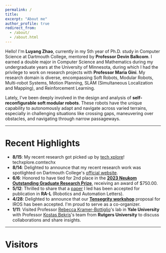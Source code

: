 ```yaml
---
permalink: /
title:
excerpt: "About me"
author_profile: true
redirect_from: 
  - /about/
  - /about.html
---
```


Hello! I'm **Luyang Zhao**, currently in my 5th year of Ph.D. study in Computer Science at Dartmouth College, mentored by **Professor Devin Balkcom**. I earned a double major in Computer Science and Mathematics during my undergraduate years at the University of Minnesota, during which I had the privilege to work on research projects with **Professor Maria Gini**. My research domain is diverse, encompassing Soft Robots, Modular Robots, Multi-robot Systems, Motion Planning, SLAM (Simultaneous Localization and Mapping), and Reinforcement Learning. 

Lately, I've been deeply involved in the design and analysis of **self-reconfigurable soft modular robots**. These robots have the unique capability to autonomously adapt and navigate across varied terrains, especially in challenging situations like crossing gaps, maneuvering over obstacles, and navigating through narrow passageways.

---

# Recent Highlights
- **8/15**: My recent research got picked up by [tech xplore](https://techxplore.com/news/2023-08-science-flexible-robots-soft-modules.amp)!
techxplore.comtechx
- **8/14**: Delighted to announce that my recent research work was spotlighted on Dartmouth College's [official website](https://home.dartmouth.edu/news/2023/08/computer-science-researcher-creates-flexible-robots).
- **6/6**: Honored to have tied for 2nd place in the [**2023 Neukom Outstanding Graduate Research Prize**](https://neukom.dartmouth.edu/research/neukom-research-prizes/2023-research-prize-winners), receiving an award of $750.00.
- **5/12**: Thrilled to share that a [paper](https://ieeexplore.ieee.org/document/10146508) I led has been accepted for publication in **RA-L** (Robotics and Automation Letters).
- **4/28**:  Delighted to announce that our [**Tensegrity workshop**](https://www.eng.yale.edu/faboratory/tensegrityworkshop/) proposal for IROS has been accepted. I'm proud to serve as a co-organizer.
- **1/11**: Visited Professor [Rebecca Kramer-Bottiglio](https://www.eng.yale.edu/faboratory/)'s lab in **Yale University** with Professor [Kostas Bekris](https://robotics.cs.rutgers.edu/pracsys/members/kostas-bekris/)'s team from **Rutgers University** to discuss collaborations and share insights.

---
<!-- # Research and Publications
{% include_relative publications.md %} -->

# Visitors
<script type='text/javascript' id='clustrmaps' src='//cdn.clustrmaps.com/map_v2.js?cl=86988e&w=300&t=n&d=2m_nrbYNSsYJOZa9TgwIJgyXixu5GbzjtmXs1Sp4MZo&co=e8dbc9&cmo=ed3838&cmn=32d622&ct=000000'></script>









